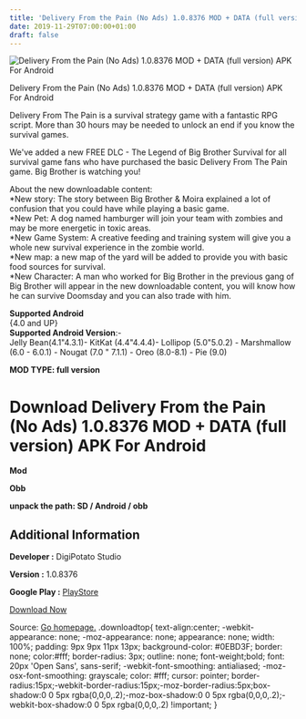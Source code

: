 ```yaml
---
title: 'Delivery From the Pain (No Ads) 1.0.8376 MOD + DATA (full version) APK For Android'
date: 2019-11-29T07:00:00+01:00
draft: false
---
```


![Delivery From the Pain (No Ads) 1.0.8376 MOD + DATA (full version) APK For Android](https://i1.wp.com/apkhome.net/wp-content/uploads/2019/11/Delivery-From-the-Pain.png "Delivery From the Pain (No Ads) 1.0.8376 MOD + DATA (full version) APK For Android")

  

Delivery From the Pain (No Ads) 1.0.8376 MOD + DATA (full version) APK For Android

Delivery From The Pain is a survival strategy game with a fantastic RPG script. More than 30 hours may be needed to unlock an end if you know the survival games.

We've added a new FREE DLC - The Legend of Big Brother Survival for all survival game fans who have purchased the basic Delivery From The Pain game. Big Brother is watching you!

About the new downloadable content:  
\*New story: The story between Big Brother & Moira explained a lot of confusion that you could have while playing a basic game.  
\*New Pet: A dog named hamburger will join your team with zombies and may be more energetic in toxic areas.  
\*New Game System: A creative feeding and training system will give you a whole new survival experience in the zombie world.  
\*New map: a new map of the yard will be added to provide you with basic food sources for survival.  
\*New Character: A man who worked for Big Brother in the previous gang of Big Brother will appear in the new downloadable content, you will know how he can survive Doomsday and you can also trade with him.

**Supported Android**  
{4.0 and UP}  
**Supported Android Version**:-  
Jelly Bean(4.1"4.3.1)- KitKat (4.4"4.4.4)- Lollipop (5.0"5.0.2) - Marshmallow (6.0 - 6.0.1) - Nougat (7.0 " 7.1.1) - Oreo (8.0-8.1) - Pie (9.0)

**MOD TYPE: full version**

Download Delivery From the Pain (No Ads) 1.0.8376 MOD + DATA (full version) APK For Android
===========================================================================================

**Mod**

**Obb**

**unpack the path: SD / Android / obb**

Additional Information
----------------------

**Developer :** DigiPotato Studio

**Version :** 1.0.8376

**Google Play :** [PlayStore](https://play.google.com/store/apps/details?id=com.HuaYiGame.DeliveryFromThePain.GooglePlay)

  

[Download Now](https://store4app.co/post/delivery-from-the-pain-no-ads-1-0-8376-mod-data-full-version-apk-for-android_1574960952)

  
Source: [Go homepage.](https://store4app.co/post/delivery-from-the-pain-no-ads-1-0-8376-mod-data-full-version-apk-for-android_1574960952) .downloadtop{ text-align:center; -webkit-appearance: none; -moz-appearance: none; appearance: none; width: 100%; padding: 9px 9px 11px 13px; background-color: #0EBD3F; border: none; color:#fff; border-radius: 3px; outline: none; font-weight;bold; font: 20px 'Open Sans', sans-serif; -webkit-font-smoothing: antialiased; -moz-osx-font-smoothing: grayscale; color: #fff; cursor: pointer; border-radius:15px;-webkit-border-radius:15px;-moz-border-radius:5px;box-shadow:0 0 5px rgba(0,0,0,.2);-moz-box-shadow:0 0 5px rgba(0,0,0,.2);-webkit-box-shadow:0 0 5px rgba(0,0,0,.2) !important; }